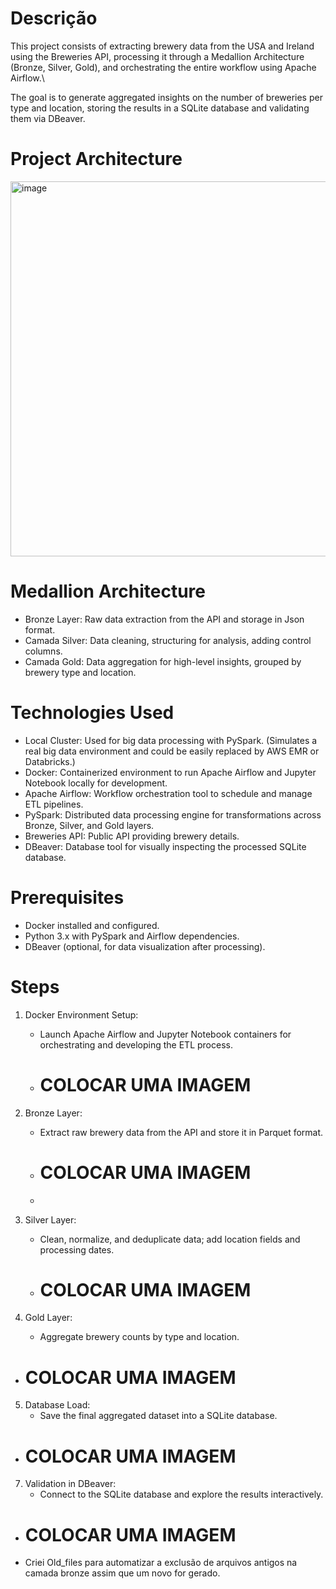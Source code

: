 # Descrição
This project consists of extracting brewery data from the USA and Ireland using the Breweries API, processing it through a Medallion Architecture (Bronze, Silver, Gold), and orchestrating the entire workflow using Apache Airflow.\

The goal is to generate aggregated insights on the number of breweries per type and location, storing the results in a SQLite database and validating them via DBeaver.

# Project Architecture
<img width="800" height="600" alt="image" src="https://github.com/user-attachments/assets/509a1a6c-ac64-4de7-831d-9320cbb0638b" />



# Medallion Architecture
- Bronze Layer: Raw data extraction from the API and storage in Json format.
- Camada Silver: Data cleaning, structuring for analysis, adding control columns.
- Camada Gold: Data aggregation for high-level insights, grouped by brewery type and location.

# Technologies Used
- Local Cluster: Used for big data processing with PySpark. (Simulates a real big data environment and could be easily replaced by AWS EMR or Databricks.)
- Docker: Containerized environment to run Apache Airflow and Jupyter Notebook locally for development.
- Apache Airflow: Workflow orchestration tool to schedule and manage ETL pipelines.
- PySpark: Distributed data processing engine for transformations across Bronze, Silver, and Gold layers.
- Breweries API: Public API providing brewery details.
- DBeaver: Database tool for visually inspecting the processed SQLite database.

# Prerequisites
- Docker installed and configured.
- Python 3.x with PySpark and Airflow dependencies.
- DBeaver (optional, for data visualization after processing).

# Steps
1. Docker Environment Setup:
   - Launch Apache Airflow and Jupyter Notebook containers for orchestrating and developing the ETL process.
   - # COLOCAR UMA IMAGEM

2. Bronze Layer:
   - Extract raw brewery data from the API and store it in Parquet format.
   - # COLOCAR UMA IMAGEM
  
   - 
3. Silver Layer:
   - Clean, normalize, and deduplicate data; add location fields and processing dates.
   - # COLOCAR UMA IMAGEM
  
   
4. Gold Layer:
   - Aggregate brewery counts by type and location.
  - # COLOCAR UMA IMAGEM
  
5. Database Load:
   - Save the final aggregated dataset into a SQLite database.
  - # COLOCAR UMA IMAGEM

7. Validation in DBeaver:
   - Connect to the SQLite database and explore the results interactively.
  - # COLOCAR UMA IMAGEM

   - Criei Old_files para automatizar a exclusão de arquivos antigos na camada bronze assim que um novo for gerado.
